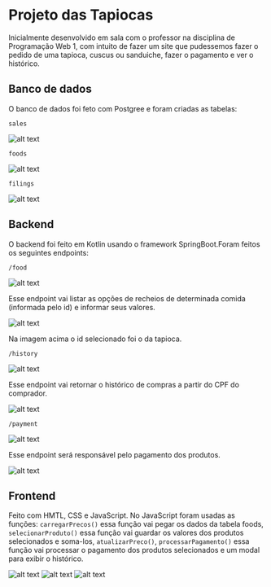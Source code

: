 # Projeto das Tapiocas
Inicialmente desenvolvido em sala com o professor na disciplina de Programação Web 1, com intuito de fazer um site que pudessemos fazer o pedido de uma tapioca, cuscus ou sanduiche, fazer o pagamento e ver o histórico.

## Banco de dados
O banco de dados foi feto com Postgree e foram criadas as tabelas: 

`sales`

![alt text](/imagens/image.png)

`foods`

![alt text](/imagens/image-1.png)

`filings`

![alt text](/imagens/image-2.png)


## Backend 
O backend foi feito em Kotlin usando o framework SpringBoot.Foram feitos os seguintes endpoints:

`/food`

![alt text](/imagens/image-3.png)

Esse endpoint vai listar as opções de recheios de determinada comida (informada pelo id) e informar seus valores.

![alt text](/imagens/image-4.png)

Na imagem acima o id selecionado foi o da tapioca.

`/history`

![alt text](/imagens/image-6.png)

Esse endpoint vai retornar o histórico de compras a partir do CPF do comprador.

![alt text](/imagens/image-5.png)

`/payment`

![alt text](/imagens/image-7.png)

Esse endpoint será responsável pelo pagamento dos produtos.

![alt text](/imagens/image-8.png)

## Frontend
Feito com HMTL, CSS e JavaScript. No JavaScript foram usadas as funções: `carregarPrecos()` essa função vai pegar os dados da tabela foods, `selecionarProduto()` essa função vai guardar os valores dos produtos selecionados e soma-los, `atualizarPreco()`, `processarPagamento()` essa função vai processar o pagamento dos produtos selecionados e um modal para exibir o histórico.

![alt text](/imagens/image-9.png)
![alt text](/imagens/image-10.png)
![alt text](/imagens/image-11.png)
